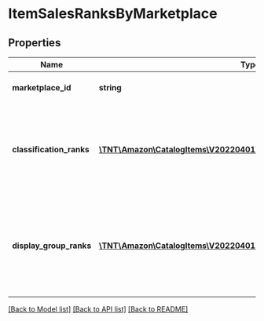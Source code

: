 # ItemSalesRanksByMarketplace

## Properties
Name | Type | Description | Notes
------------ | ------------- | ------------- | -------------
**marketplace_id** | **string** | Amazon marketplace identifier. | 
**classification_ranks** | [**\TNT\Amazon\CatalogItems\V20220401\Model\ItemClassificationSalesRank[]**](ItemClassificationSalesRank.md) | Sales ranks of an Amazon catalog item for an Amazon marketplace by classification. | [optional] 
**display_group_ranks** | [**\TNT\Amazon\CatalogItems\V20220401\Model\ItemDisplayGroupSalesRank[]**](ItemDisplayGroupSalesRank.md) | Sales ranks of an Amazon catalog item for an Amazon marketplace by website display group. | [optional] 

[[Back to Model list]](../README.md#documentation-for-models) [[Back to API list]](../README.md#documentation-for-api-endpoints) [[Back to README]](../README.md)


